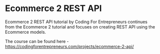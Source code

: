 # Ecommerce 2 REST API
Ecommerce 2 REST API tutorial by Coding For Entrepreneurs continues from the Ecommerce 2 tutorial and focuses on creating REST API using the Ecommerce models.

The course can be found here - https://codingforentrepreneurs.com/projects/ecommerce-2-api/
